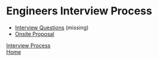 # Engineers Interview Process
- [Interview Questions](#) (missing)
- [Onsite Proposal](engineers-onsite.md)

[Interview Process](../README.md)<br/>
[Home](../../README.md)
